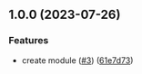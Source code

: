 ## 1.0.0 (2023-07-26)


### Features

* create module ([#3](https://github.com/justtrackio/terraform-aws-sns/issues/3)) ([61e7d73](https://github.com/justtrackio/terraform-aws-sns/commit/61e7d73a19d3bc12e3dde8f083e2970fae83ff97))
